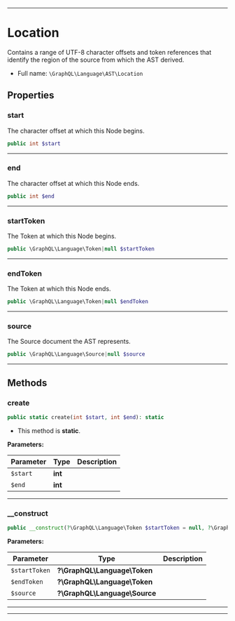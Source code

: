***

# Location

Contains a range of UTF-8 character offsets and token references that
identify the region of the source from which the AST derived.



* Full name: `\GraphQL\Language\AST\Location`



## Properties


### start

The character offset at which this Node begins.

```php
public int $start
```






***

### end

The character offset at which this Node ends.

```php
public int $end
```






***

### startToken

The Token at which this Node begins.

```php
public \GraphQL\Language\Token|null $startToken
```






***

### endToken

The Token at which this Node ends.

```php
public \GraphQL\Language\Token|null $endToken
```






***

### source

The Source document the AST represents.

```php
public \GraphQL\Language\Source|null $source
```






***

## Methods


### create



```php
public static create(int $start, int $end): static
```



* This method is **static**.




**Parameters:**

| Parameter | Type | Description |
|-----------|------|-------------|
| `$start` | **int** |  |
| `$end` | **int** |  |




***

### __construct



```php
public __construct(?\GraphQL\Language\Token $startToken = null, ?\GraphQL\Language\Token $endToken = null, ?\GraphQL\Language\Source $source = null): mixed
```








**Parameters:**

| Parameter | Type | Description |
|-----------|------|-------------|
| `$startToken` | **?\GraphQL\Language\Token** |  |
| `$endToken` | **?\GraphQL\Language\Token** |  |
| `$source` | **?\GraphQL\Language\Source** |  |




***


***

